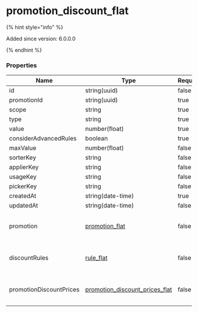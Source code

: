 
# promotion_discount_flat

{% hint style="info" %}

Added since version: 6.0.0.0

{% endhint %}

### Properties

|Name|Type|Required|Restrictions|Description|
|---|---|---|---|---|
|id|string(uuid)|false|none|none|
|promotionId|string(uuid)|true|none|none|
|scope|string|true|none|none|
|type|string|true|none|none|
|value|number(float)|true|none|none|
|considerAdvancedRules|boolean|true|none|none|
|maxValue|number(float)|false|none|none|
|sorterKey|string|false|none|none|
|applierKey|string|false|none|none|
|usageKey|string|false|none|none|
|pickerKey|string|false|none|none|
|createdAt|string(date-time)|true|read-only|none|
|updatedAt|string(date-time)|false|read-only|none|
|promotion|[promotion_flat](/schema/promotion_flat.md)|false|none|Added since version: 6.0.0.0|
|discountRules|[rule_flat](/schema/rule_flat.md)|false|none|Added since version: 6.0.0.0|
|promotionDiscountPrices|[promotion_discount_prices_flat](/schema/promotion_discount_prices_flat.md)|false|none|Added since version: 6.0.0.0|
